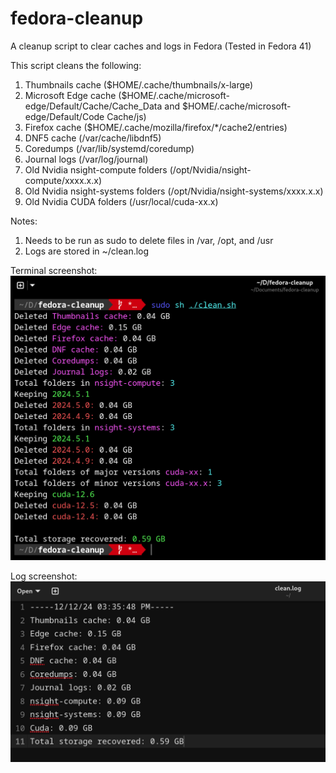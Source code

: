 # fedora-cleanup

A cleanup script to clear caches and logs in Fedora (Tested in Fedora 41)

This script cleans the following:
1. Thumbnails cache ($HOME/.cache/thumbnails/x-large)
2. Microsoft Edge cache ($HOME/.cache/microsoft-edge/Default/Cache/Cache_Data and $HOME/.cache/microsoft-edge/Default/Code Cache/js)
3. Firefox cache ($HOME/.cache/mozilla/firefox/*/cache2/entries)
4. DNF5 cache (/var/cache/libdnf5)
5. Coredumps (/var/lib/systemd/coredump)
6. Journal logs (/var/log/journal)
7. Old Nvidia nsight-compute folders (/opt/Nvidia/nsight-compute/xxxx.x.x)
8. Old Nvidia nsight-systems folders (/opt/Nvidia/nsight-systems/xxxx.x.x)
9. Old Nvidia CUDA folders (/usr/local/cuda-xx.x)

Notes:
1. Needs to be run as sudo to delete files in /var, /opt, and /usr
2. Logs are stored in ~/clean.log

Terminal screenshot:
![alt text](/images/terminal.png)

Log screenshot:
![alt text](/images/log.png)



